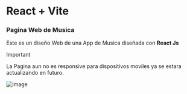 # React + Vite
### Pagina Web de Musica
Este es un diseño Web de una App de Musica diseñada con **React Js**

> [!IMPORTANT]
> La Pagina aun no es responsive para dispositivos moviles ya se estara actualizando en futuro.


![image](https://github.com/RenatoDevv/app-musica-/assets/129987006/fce3462c-9959-4e74-b5ac-1516bb84d2d8)


